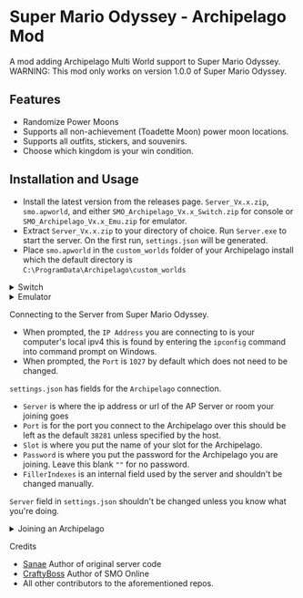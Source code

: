 # Super Mario Odyssey - Archipelago Mod
A mod adding Archipelago Multi World support to Super Mario Odyssey.
WARNING: This mod only works on version 1.0.0 of Super Mario Odyssey.

## Features
- Randomize Power Moons
- Supports all non-achievement (Toadette Moon) power moon locations.
- Supports all outfits, stickers, and souvenirs.
- Choose which kingdom is your win condition.

## Installation and Usage
* Install the latest version from the releases page. `Server_Vx.x.zip`, `smo.apworld`, and either `SMO_Archipelago_Vx.x_Switch.zip` for console or `SMO_Archipelago_Vx.x_Emu.zip` for emulator.
* Extract `Server_Vx.x.zip` to your directory of choice. Run `Server.exe` to start the server. On the first run, `settings.json` will be generated.
* Place `smo.apworld` in the `custom_worlds` folder of your Archipelago install which the default directory is `C:\ProgramData\Archipelago\custom_worlds`

<details>
<summary>Switch</summary> 
  
Extract `SMO_Archipelago_Vx.x_Switch.zip` and Place the `atmosphere` folder onto the root of your sd card.

</details>

<details>
<summary>Emulator</summary>

### Ryujinx (Cannot Send Checks)
Extract `SMO_Archipelago_Vx.x_Emu.zip` and Place `SMOAP` folder in the mods directory for Super Mario Odyssey.

</details>

Connecting to the Server from Super Mario Odyssey.
- When prompted, the `IP Address` you are connecting to is your computer's local ipv4 this is found by entering the `ipconfig` command into command prompt on Windows.
- When prompted, the `Port` is `1027` by default which does not need to be changed.

`settings.json` has fields for the `Archipelago` connection.
- `Server` is where the ip address or url of the AP Server or room your joining goes
- `Port` is for the port you connect to the Archipelago over this should be left as the default `38281` unless specified by the host.
- `Slot` is where you put the name of your slot for the Archipelago.
- `Password` is where you put the password for the Archipelago you are joining. Leave this blank `""` for no password.
- `FillerIndexes` is an internal field used by the server and shouldn't be changed manually.
  
`Server` field in `settings.json` shouldn't be changed unless you know what you're doing.

<details>
<summary>Joining an Archipelago</summary> 

Run `Server.exe` and it should connect to the Archipelago room automatically.

If you see the error
```
Failed to Connect to <address> as <slot_name>:
    Connection timed out.
```
The Archipelago room may not be opened. Enter `reconnect` to attempt to reconnect to the Archipelago room.

If you see the error
```
Failed to Connect to <address> as <slot_name>:
    The slot name did not match any slot on the server.
    InvalidSlot
```
The `slot_name` in your settings was not a slot in the room you are trying to connect to. Enter `reconnect <slot_name>` to change your slot name and attempt to reconnect to the room.

</details>

Credits
- [Sanae](https://github.com/sanae6) Author of original server code
- [CraftyBoss](https://github.com/CraftyBoss) Author of SMO Online
- All other contributors to the aforementioned repos.
